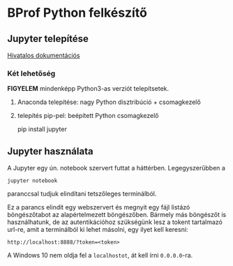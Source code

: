 # BProf Python felkészítő

## Jupyter telepítése

[Hivatalos dokumentációs](http://jupyter.org/install)

### Két lehetőség

**FIGYELEM** mindenképp Python3-as verziót telepítsetek.

1. Anaconda telepítése: nagy Python disztribúció + csomagkezelő
2. telepítés pip-pel: beépített Python csomagkezelő

    pip install jupyter

## Jupyter használata

A Jupyter egy ún. notebook szervert futtat a háttérben. Legegyszerűbben a

    jupyter notebook

paranccsal tudjuk elindítani tetszőleges terminálból.

Ez a parancs elindít egy webszervert és megnyit egy fájl listázó böngészőtabot
az alapértelmezett böngészőben. Bármely más böngészőt is használhatunk, de az
autentikációhoz szükségünk lesz a tokent tartalmazó url-re, amit a terminálból
ki lehet másolni, egy ilyet kell keresni:

    http://localhost:8888/?token=<token>

A Windows 10 nem oldja fel a `localhostot`, át kell írni `0.0.0.0`-ra.
